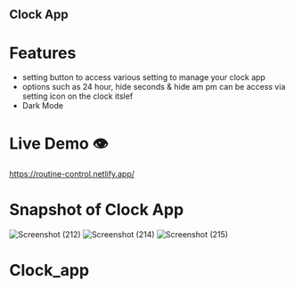 ## Clock App

# Features

- setting button to access various setting to manage your clock app
- options such as 24 hour, hide seconds & hide am pm can be access via setting icon on the clock itslef
- Dark Mode

# Live Demo 👁️

https://routine-control.netlify.app/

# Snapshot of Clock App

![Screenshot (212)](https://github.com/RahulPorel/Routine-Control/assets/98636266/833dd04b-9d20-457a-970a-80b247adacb6)
![Screenshot (214)](https://github.com/RahulPorel/Routine-Control/assets/98636266/34747f81-26e3-496a-8a18-ff24755ea38b)
![Screenshot (215)](https://github.com/RahulPorel/Routine-Control/assets/98636266/16909654-c710-419e-823a-d09d6098f675)
# Clock_app
